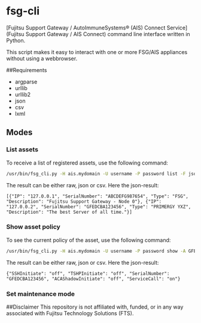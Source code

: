 # fsg-cli
[Fujitsu Support Gateway / AutoImmuneSystems® (AIS) Connect Service](Fujitsu Support Gateway / AIS Connect) command line interface written in Python.

This script makes it easy to interact with one or more FSG/AIS appliances without using a webbrowser.

##Requirements

* argparse
* urllib
* urllib2
* json
* csv
* lxml


## Modes

### List assets
To receive a list of registered assets, use the following command:

```bash
/usr/bin/fsg_cli.py -H ais.mydomain -U username -P password list -F json
```

The result can be either raw, json or csv.
Here the json-result:
```
[{"IP": "127.0.0.1", "SerialNumber": "ABCDEFG987654", "Type": "FSG", "Description": "Fujitsu Support Gateway - Node 0"}, {"IP": "127.0.0.2", "SerialNumber": "GFEDCBA123456", "Type": "PRIMERGY YXZ", "Description": "The best Server of all time."}]
```


### Show asset policy
To see the current policy of the asset, use the following command:
```bash
/usr/bin/fsg_cli.py -H ais.mydomain -U username -P password show -A GFEDCBA123456 -F json
```
The result can be either raw, json or csv.
Here the json-result:
```
{"SSHInitiate": "off", "TSHPInitiate": "off", "SerialNumber": "GFEDCBA123456", "ACAShadowInitiate": "off", "ServiceCall": "on"}
```

### Set maintenance mode


##Disclaimer
This repository is not affiliated with, funded, or in any way associated with Fujitsu Technology Solutions (FTS).
